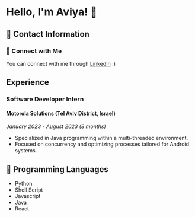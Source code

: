 # Hello, I'm Aviya! 👋

## 📩 Contact Information
### 🔗 Connect with Me
You can connect with me through [LinkedIn](https://www.linkedin.com/in/aviya-bezalel/) :)

## Experience

### Software Developer Intern
#### Motorola Solutions (Tel Aviv District, Israel)  
*January 2023 - August 2023 (8 months)*

- Specialized in Java programming within a multi-threaded environment.
- Focused on concurrency and optimizing processes tailored for Android systems.

## 🐍 Programming Languages
- Python
- Shell Script
- Javascript
- Java
- React
